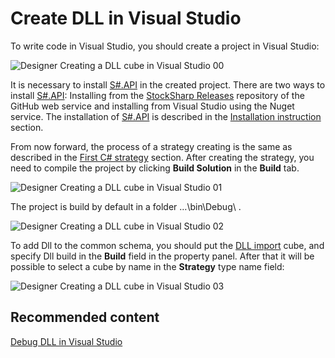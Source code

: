 # Create DLL in Visual Studio

To write code in Visual Studio, you should create a project in Visual Studio:

![Designer Creating a DLL cube in Visual Studio 00](~/images/Designer_Creating_DLL_element_in_Visual_Studio_00.png)

It is necessary to install [S\#.API](StockSharpAbout.md) in the created project. There are two ways to install [S\#.API](StockSharpAbout.md): Installing from the [StockSharp Releases](https://github.com/StockSharp/StockSharp/releases/) repository of the GitHub web service and installing from Visual Studio using the Nuget service. The installation of [S\#.API](StockSharpAbout.md) is described in the [Installation instruction](StockSharpInstall.md) section. 

From now forward, the process of a strategy creating is the same as described in the [First C\# strategy](Designer_Creating_strategy_from_source_code.md) section. After creating the strategy, you need to compile the project by clicking **Build Solution** in the **Build** tab.

![Designer Creating a DLL cube in Visual Studio 01](~/images/Designer_Creating_DLL_element_in_Visual_Studio_01.png)

The project is build by default in a folder …\\bin\\Debug\\ .

![Designer Creating a DLL cube in Visual Studio 02](~/images/Designer_Creating_DLL_element_in_Visual_Studio_02.png)

To add Dll to the common schema, you should put the [DLL import](Designer_DLL_Strategy.md) cube, and specify Dll build in the **Build** field in the property panel. After that it will be possible to select a cube by name in the **Strategy** type name field:

![Designer Creating a DLL cube in Visual Studio 03](~/images/Designer_Creating_DLL_element_in_Visual_Studio_03.png)

## Recommended content

[Debug DLL in Visual Studio](Designer_Debugging_DLL_using_Visual_Studio.md)
